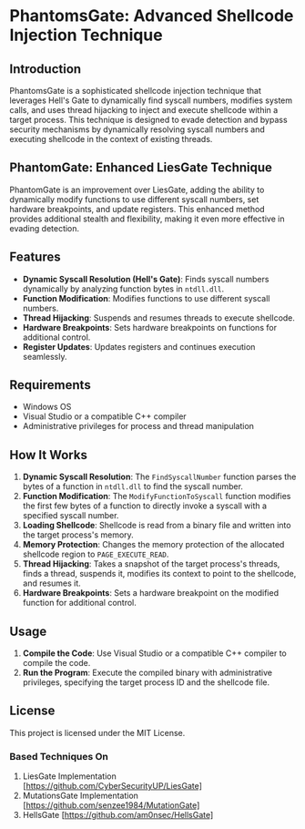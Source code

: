 # PhantomsGate: Advanced Shellcode Injection Technique

## Introduction

PhantomsGate is a sophisticated shellcode injection technique that leverages Hell's Gate to dynamically find syscall numbers, modifies system calls, and uses thread hijacking to inject and execute shellcode within a target process. This technique is designed to evade detection and bypass security mechanisms by dynamically resolving syscall numbers and executing shellcode in the context of existing threads.

## PhantomGate: Enhanced LiesGate Technique

PhantomGate is an improvement over LiesGate, adding the ability to dynamically modify functions to use different syscall numbers, set hardware breakpoints, and update registers. This enhanced method provides additional stealth and flexibility, making it even more effective in evading detection.

## Features

- **Dynamic Syscall Resolution (Hell's Gate)**: Finds syscall numbers dynamically by analyzing function bytes in `ntdll.dll`.
- **Function Modification**: Modifies functions to use different syscall numbers.
- **Thread Hijacking**: Suspends and resumes threads to execute shellcode.
- **Hardware Breakpoints**: Sets hardware breakpoints on functions for additional control.
- **Register Updates**: Updates registers and continues execution seamlessly.

## Requirements

- Windows OS
- Visual Studio or a compatible C++ compiler
- Administrative privileges for process and thread manipulation

## How It Works

1. **Dynamic Syscall Resolution**: The `FindSyscallNumber` function parses the bytes of a function in `ntdll.dll` to find the syscall number.
2. **Function Modification**: The `ModifyFunctionToSyscall` function modifies the first few bytes of a function to directly invoke a syscall with a specified syscall number.
3. **Loading Shellcode**: Shellcode is read from a binary file and written into the target process's memory.
4. **Memory Protection**: Changes the memory protection of the allocated shellcode region to `PAGE_EXECUTE_READ`.
5. **Thread Hijacking**: Takes a snapshot of the target process's threads, finds a thread, suspends it, modifies its context to point to the shellcode, and resumes it.
6. **Hardware Breakpoints**: Sets a hardware breakpoint on the modified function for additional control.

## Usage

1. **Compile the Code**: Use Visual Studio or a compatible C++ compiler to compile the code.
2. **Run the Program**: Execute the compiled binary with administrative privileges, specifying the target process ID and the shellcode file.

## License

This project is licensed under the MIT License.

### Based Techniques On
1. LiesGate Implementation [https://github.com/CyberSecurityUP/LiesGate]
2. MutationsGate Implementation [https://github.com/senzee1984/MutationGate]
3. HellsGate [https://github.com/am0nsec/HellsGate]
